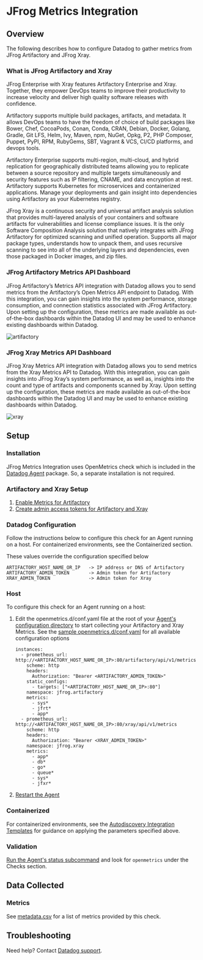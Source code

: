 # JFrog Metrics Integration

## Overview
The following describes how to configure Datadog to gather metrics from JFrog Artifactory and JFrog Xray.

### What is JFrog Artifactory and Xray
JFrog Enterprise with Xray features Artifactory Enterprise and Xray. Together, they empower DevOps teams to improve their productivity to increase velocity and deliver high quality software releases with confidence. 

Artifactory supports multiple build packages, artifacts, and metadata. It allows DevOps teams to have the freedom of choice of build packages like Bower, Chef, CocoaPods, Conan, Conda, CRAN, Debian, Docker, Golang, Gradle, Git LFS, Helm, Ivy, Maven, npm, NuGet, Opkg, P2, PHP Composer, Puppet, PyPI, RPM, RubyGems, SBT, Vagrant & VCS, CI/CD platforms, and devops tools.

Artifactory Enterprise supports multi-region, multi-cloud, and hybrid replication for geographically distributed teams allowing you to replicate between a source repository and multiple targets simultaneously and security features such as IP filtering, CNAME, and data encryption at rest. Artifactory supports Kubernetes for microservices and containerized applications. Manage your deployments and gain insight into dependencies using Artifactory as your Kubernetes registry. 

JFrog Xray is a continuous security and universal artifact analysis solution that provides multi-layered analysis of your containers and software artifacts for vulnerabilities and license compliance issues.  It is the only Software Composition Analysis solution that natively integrates with JFrog Artifactory for optimized scanning and unified operation. Supports all major package types, understands how to unpack them, and uses recursive scanning to see into all of the underlying layers and dependencies, even those packaged in Docker images, and zip files.

### JFrog Artifactory Metrics API Dashboard

JFrog Artifactory’s Metrics API integration with Datadog allows you to send metrics from the Artifactory’s Open Metrics API endpoint to Datadog.  With this integration, you can gain insights into the system performance, storage consumption, and connection statistics associated with JFrog Artifactory.  Upon setting up the configuration, these metrics are made available as out-of-the-box dashboards within the Datadog UI and may be used to enhance existing dashboards within Datadog.

![artifactory][11]

### JFrog Xray Metrics API Dashboard

JFrog Xray Metrics API integration with Datadog allows you to send metrics from the Xray Metrics API to Datadog.  With this integration, you can gain insights into JFrog Xray’s system performance, as well as, insights into the count and type of artifacts and components scanned by Xray.  Upon setting up the configuration, these metrics are made available as out-of-the-box dashboards within the Datadog UI and may be used to enhance existing dashboards within Datadog.

![xray][12]

## Setup

### Installation

JFrog Metrics Integration uses OpenMetrics check which is included in the [Datadog Agent][1] package. So, a separate installation is not required.

### Artifactory and Xray Setup

1. [Enable Metrics for Artifactory][2]
2. [Create admin access tokens for Artifactory and Xray][3]

### Datadog Configuration

Follow the instructions below to configure this check for an Agent running on a host. For containerized environments, see the Containerized section.

These values override the configuration specified below
```text
ARTIFACTORY_HOST_NAME_OR_IP   -> IP address or DNS of Artifactory 
ARTIFACTORY_ADMIN_TOKEN       -> Admin token for Artifactory
XRAY_ADMIN_TOKEN              -> Admin token for Xray
```
### Host
To configure this check for an Agent running on a host:

1. Edit the openmetrics.d/conf.yaml file at the root of your [Agent's configuration directory][4] to start collecting your Artifactory and Xray Metrics. See the [sample openmetrics.d/conf.yaml][5] for all available configuration options
    ```text
    instances:
      - prometheus_url: http://<ARTIFACTORY_HOST_NAME_OR_IP>:80/artifactory/api/v1/metrics
        scheme: http
        headers:
          Authorization: "Bearer <ARTIFACTORY_ADMIN_TOKEN>"
        static_configs:
          - targets: ["<ARTIFACTORY_HOST_NAME_OR_IP>:80"]
        namespace: jfrog.artifactory
        metrics:
          - sys*
          - jfrt*
          - app*
      - prometheus_url: http://<ARTIFACTORY_HOST_NAME_OR_IP>:80/xray/api/v1/metrics
        scheme: http
        headers:
          Authorization: "Bearer <XRAY_ADMIN_TOKEN>"
        namespace: jfrog.xray
        metrics:
          - app*
          - db*
          - go*
          - queue*
          - sys*
          - jfxr*
    ```
2. [Restart the Agent][6]

### Containerized
For containerized environments, see the [Autodiscovery Integration Templates][7] for guidance on applying the parameters specified above.

### Validation

[Run the Agent's status subcommand][8] and look for `openmetrics` under the Checks section.

## Data Collected

### Metrics

See [metadata.csv][9] for a list of metrics provided by this check.

## Troubleshooting

Need help? Contact [Datadog support][10].

[1]: https://app.datadoghq.com/account/settings#agent
[2]: https://github.com/jfrog/metrics#setup
[3]: https://www.jfrog.com/confluence/display/JFROG/Access+Tokens#AccessTokens-GeneratingAdminTokens
[4]: https://docs.datadoghq.com/agent/guide/agent-configuration-files/?tab=agentv6v7#agent-configuration-directory
[5]: https://github.com/DataDog/integrations-extras/blob/master/jfrog_metrics/datadog_checks/jfrog_metrics/data/conf.yaml.example
[6]: https://docs.datadoghq.com/agent/guide/agent-commands/?tab=agentv6v7#restart-the-agent
[7]: https://docs.datadoghq.com/agent/kubernetes/integrations/?tab=kubernetes
[8]: https://docs.datadoghq.com/agent/guide/agent-commands/#agent-status-and-information
[9]: https://github.com/DataDog/integrations-extras/blob/master/jfrog_metrics/metadata.csv
[10]: https://docs.datadoghq.com/help/
[11]: https://raw.githubusercontent.com/DataDog/integrations-extras/master/jfrog_metrics/images/Artifactory_dashboard.png
[12]:  https://raw.githubusercontent.com/DataDog/integrations-extras/master/jfrog_metrics/images/xray_dashboard.png
